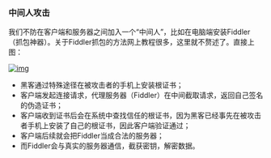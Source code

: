 ### 中间人攻击

我们不防在客户端和服务器之间加入一个“中间人”，比如在电脑端安装Fiddler（抓包神器）。关于Fiddler抓包的方法网上教程很多，这里就不赘述了。直接上图：

[![img](https://image.fundebug.com/2019-09-17-02.jpeg)](https://image.fundebug.com/2019-09-17-02.jpeg)

- 黑客通过特殊途径在被攻击者的手机上安装根证书；
- 客户端发起连接请求，代理服务器（Fiddler）在中间截取请求，返回自己签名的伪造证书；
- 客户端收到证书后会在系统中查找信任的根证书，因为黑客已经事先在被攻击者手机上安装了自己的根证书，因此客户端验证通过；
- 客户端后续就会把Fiddler当成合法的服务器；
- 而Fiddler会与真实的服务器通信，截获密钥，解密数据。